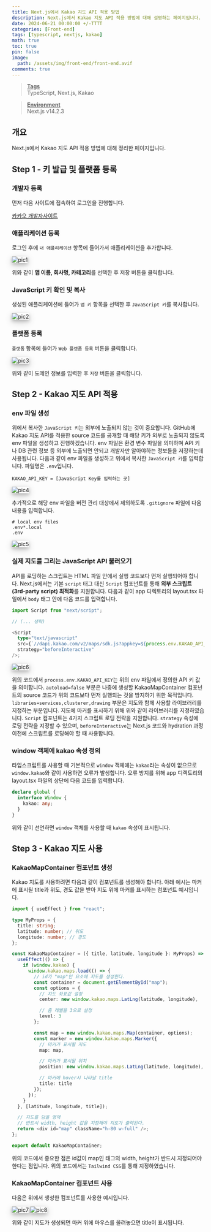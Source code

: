 ```yaml
---
title: Next.js에서 Kakao 지도 API 적용 방법
description: Next.js에서 Kakao 지도 API 적용 방법에 대해 설명하는 페이지입니다.
date: 2024-06-21 00:00:00 +/-TTTT
categories: [Front-end]
tags: [typescript, nextjs, kakao]
math: true
toc: true
pin: false
image:
  path: /assets/img/front-end/front-end.avif
comments: true
---
```


<blockquote class="prompt-info"><p><strong><u>Tags</u></strong> <br />
TypeScript, Next.js, Kakao</p></blockquote>

<blockquote class="prompt-info"><p><strong><u>Environment</u></strong> <br />
Next.js v14.2.3 </p></blockquote>

## 개요

Next.js에서 Kakao 지도 API 적용 방법에 대해 정리한 페이지입니다.

## Step 1 - 키 발급 및 플랫폼 등록

### 개발자 등록

먼저 다음 사이트에 접속하여 로그인을 진행합니다.

<a href="https://developers.kakao.com/" target="_blank">카카오 개발자사이트</a>

### 애플리케이션 등록

로그인 후에 `내 애플리케이션` 항목에 들어가서 애플리케이션을 추가합니다.

<img src="/assets/img/front-end/kakao-map/pic1.avif" alt="pic1" style="box-shadow: 0 4px 8px 0 rgba(0, 0, 0, 0.2), 0 6px 20px 0 rgba(0, 0, 0, 0.19);"/>

위와 같이 <b>앱 이름, 회사명, 카테고리</b>를 선택한 후 저장 버튼을 클릭합니다.

### JavaScript 키 확인 및 복사

생성된 애플리케이션에 들어가 `앱 키` 항목을 선택한 후 `JavaScript 키`를 복사합니다.

<img src="/assets/img/front-end/kakao-map/pic2.avif" alt="pic2" style="box-shadow: 0 4px 8px 0 rgba(0, 0, 0, 0.2), 0 6px 20px 0 rgba(0, 0, 0, 0.19);"/>

### 플랫폼 등록

`플랫폼` 항목에 들어가 `Web 플랫폼 등록` 버튼을 클릭합니다.

<img src="/assets/img/front-end/kakao-map/pic3.avif" alt="pic3" style="box-shadow: 0 4px 8px 0 rgba(0, 0, 0, 0.2), 0 6px 20px 0 rgba(0, 0, 0, 0.19);"/>

위와 같이 도메인 정보를 입력한 후 `저장` 버튼을 클릭합니다.

## Step 2 - Kakao 지도 API 적용

### env 파일 생성

위에서 복사한 `JavaScript 키`는 외부에 노출되지 않는 것이 중요합니다. GitHub에 Kakao 지도 API를 적용한 source 코드를 공개할 때 해당 키가 외부로 노출되지 않도록 env 파일을 생성하고 진행하겠습니다. env 파일은 환경 변수 파일을 의미하며 API 키나 DB 관련 정보 등 외부에 노출되면 안되고 개발자만 알아야하는 정보들을 저장하는데 사용됩니다. 다음과 같이 env 파일을 생성하고 위에서 복사한 `JavaScript 키`를 입력합니다. 파일명은 `.env`입니다.

```
KAKAO_API_KEY = [JavaScript Key를 입력하는 곳]
```

<img src="/assets/img/front-end/kakao-map/pic4.avif" alt="pic4" style="box-shadow: 0 4px 8px 0 rgba(0, 0, 0, 0.2), 0 6px 20px 0 rgba(0, 0, 0, 0.19);"/>

추가적으로 해당 env 파일을 버전 관리 대상에서 제외하도록 `.gitignore` 파일에 다음 내용을 입력합니다.

```
# local env files
.env*.local
.env
```

<img src="/assets/img/front-end/kakao-map/pic5.avif" alt="pic5" style="box-shadow: 0 4px 8px 0 rgba(0, 0, 0, 0.2), 0 6px 20px 0 rgba(0, 0, 0, 0.19);"/>

### 실제 지도를 그리는 JavaScript API 불러오기

API를 로딩하는 스크립트는 HTML 파일 안에서 실행 코드보다 먼저 실행되어야 합니다. Next.js에서는 기본 `script` 태그 대신 `Script` 컴포넌트를 통해
<b>외부 스크립트(3rd-party script) 최적화</b>를 지원합니다. 다음과 같이 app 디렉토리의 layout.tsx 파일에서 `body` 태그 안에 다음 코드를 입력합니다.

```ts
import Script from "next/script";

// (... 생략)

<Script
  type="text/javascript"
  src={`//dapi.kakao.com/v2/maps/sdk.js?appkey=${process.env.KAKAO_API_KEY}&autoload=false&libraries=services,clusterer,drawing`}
  strategy="beforeInteractive"
/>;
```

<img src="/assets/img/front-end/kakao-map/pic6.avif" alt="pic6" style="box-shadow: 0 4px 8px 0 rgba(0, 0, 0, 0.2), 0 6px 20px 0 rgba(0, 0, 0, 0.19);"/>

위의 코드에서 `process.env.KAKAO_API_KEY`는 위의 env 파일에서 정의한 API 키 값을 의미합니다. `autoload=false` 부분은 나중에 생성할 KakaoMapContainer 컴포넌트의 source 코드가 위의 코드보다 먼저 실행되는 것을 방지하기 위한 목적입니다. `libraries=services,clusterer,drawing` 부분은 지도와 함께 사용할 라이브러리를 지정하는 부분입니다. 지도에 마커를 표시하기 위해 위와 같이 라이브러리를 지정하였습니다.
`Script` 컴포넌트는 4가지 스크립트 로딩 전략을 지원합니다. `strategy` 속성에 로딩 전략을 지정할 수 있으며, `beforeInteractive`는 Next.js 코드와 hydration 과정 이전에 스크립트를 로딩해야 할 때 사용합니다.

### window 객체에 kakao 속성 정의

타입스크립트를 사용할 때 기본적으로 `window` 객체에는 `kakao`라는 속성이 없으므로 `window.kakao`와 같이 사용하면 오류가 발생합니다. 오류 방지를 위해 app 디렉토리의 layout.tsx 파일의 상단에 다음 코드를 입력합니다.

```ts
declare global {
  interface Window {
    kakao: any;
  }
}
```

위와 같이 선언하면 `window` 객체를 사용할 때 `kakao` 속성이 표시됩니다.

## Step 3 - Kakao 지도 사용

### KakaoMapContainer 컴포넌트 생성

Kakao 지도를 사용하려면 다음과 같이 컴포넌트를 생성해야 합니다. 아래 예시는 마커에 표시될 title과 위도, 경도 값을 받아 지도 위에 마커를 표시하는 컴포넌트 예시입니다.

```ts
import { useEffect } from "react";

type MyProps = {
  title: string;
  latitude: number; // 위도
  longitude: number; // 경도
};

const KakaoMapContainer = ({ title, latitude, longitude }: MyProps) => {
  useEffect(() => {
    if (window.kakao) {
      window.kakao.maps.load(() => {
        // id가 "map"인 요소에 지도를 생성한다.
        const container = document.getElementById("map");
        const options = {
          // 지도 좌표값 설정
          center: new window.kakao.maps.LatLng(latitude, longitude),

          // 줌 레벨을 3으로 설정
          level: 3
        };

        const map = new window.kakao.maps.Map(container, options);
        const marker = new window.kakao.maps.Marker({
          // 마커가 표시될 지도
          map: map,

          // 마커가 표시될 위치
          position: new window.kakao.maps.LatLng(latitude, longitude),

          // 마커에 hover시 나타날 title
          title: title
        });
      });
    }
  }, [latitude, longitude, title]);

  // 지도를 담을 영역
  // 반드시 width, height 값을 지정해야 지도가 출력된다.
  return <div id="map" className="h-80 w-full" />;
};

export default KakaoMapContainer;
```

위의 코드에서 중요한 점은 id값이 map인 태그의 width, height가 반드시 지정되어야 한다는 점입니다. 위의 코드에서는 `Tailwind CSS`를 통해 지정하였습니다.

### KakaoMapContainer 컴포넌트 사용

다음은 위에서 생성한 컴포넌트를 사용한 예시입니다.

<img src="/assets/img/front-end/kakao-map/pic7.avif" alt="pic7" style="box-shadow: 0 4px 8px 0 rgba(0, 0, 0, 0.2), 0 6px 20px 0 rgba(0, 0, 0, 0.19);"/>

<img src="/assets/img/front-end/kakao-map/pic8.avif" alt="pic8" style="box-shadow: 0 4px 8px 0 rgba(0, 0, 0, 0.2), 0 6px 20px 0 rgba(0, 0, 0, 0.19);"/>

위와 같이 지도가 생성되면 마커 위에 마우스를 올려놓으면 title이 표시됩니다.
